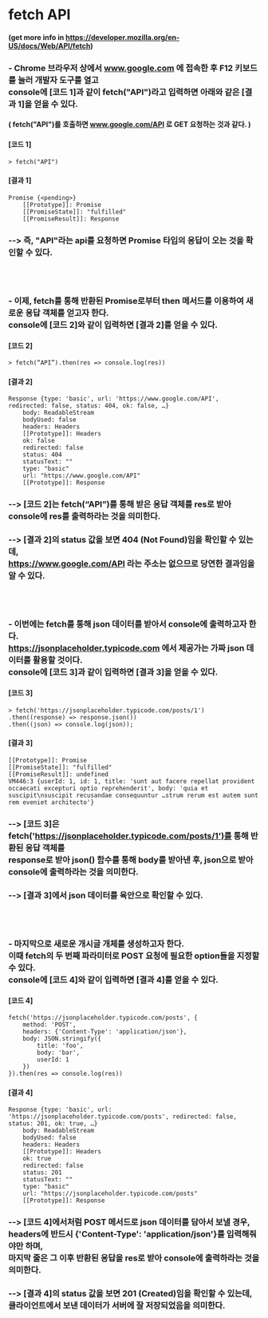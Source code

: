 # fetch API
#### (get more info in https://developer.mozilla.org/en-US/docs/Web/API/fetch)

### - Chrome 브라우저 상에서 www.google.com 에 접속한 후 F12 키보드를 눌러 개발자 도구를 열고<br> console에 [코드 1]과 같이 fetch("API")라고 입력하면 아래와 같은 [결과 1]을 얻을 수 있다.
####     ( fetch("API")를 호출하면 www.google.com/API 로 GET 요청하는 것과 같다. )<br>
#### [코드 1]
    > fetch("API")
#### [결과 1]
    Promise {<pending>}
        [[Prototype]]: Promise
        [[PromiseState]]: "fulfilled"
        [[PromiseResult]]: Response

### --> 즉, "API"라는 api를 요청하면 Promise 타입의 응답이 오는 것을 확인할 수 있다.
<br><br>
### - 이제, fetch를 통해 반환된 Promise로부터 then 메서드를 이용하여 새로운 응답 객체를 얻고자 한다. <br> console에 [코드 2]와 같이 입력하면 [결과 2]를 얻을 수 있다.

#### [코드 2]   
    > fetch(“API”).then(res => console.log(res))
#### [결과 2]
    Response {type: 'basic', url: 'https://www.google.com/API', redirected: false, status: 404, ok: false, …}
        body: ReadableStream
        bodyUsed: false
        headers: Headers
        [[Prototype]]: Headers
        ok: false
        redirected: false
        status: 404
        statusText: ""
        type: "basic"
        url: "https://www.google.com/API"
        [[Prototype]]: Response

### --> [코드 2]는 fetch(“API”)를 통해 받은 응답 객체를 res로 받아 console에 res를 출력하라는 것을 의미한다.
### --> [결과 2]의 status 값을 보면 404 (Not Found)임을 확인할 수 있는데, <br> https://www.google.com/API 라는 주소는 없으므로 당연한 결과임을 알 수 있다.
<br><br>

### - 이번에는 fetch를 통해 json 데이터를 받아서 console에 출력하고자 한다.<br> https://jsonplaceholder.typicode.com 에서 제공가는 가짜 json 데이터를 활용할 것이다. <br> console에 [코드 3]과 같이 입력하면 [결과 3]을 얻을 수 있다.
#### [코드 3]   
    > fetch('https://jsonplaceholder.typicode.com/posts/1')
    .then((response) => response.json())
    .then((json) => console.log(json)); 	
#### [결과 3]
    [[Prototype]]: Promise
    [[PromiseState]]: "fulfilled"
    [[PromiseResult]]: undefined
    VM446:3 {userId: 1, id: 1, title: 'sunt aut facere repellat provident occaecati excepturi optio reprehenderit', body: 'quia et suscipit\nsuscipit recusandae consequuntur …strum rerum est autem sunt rem eveniet architecto'} 
### --> [코드 3]은 fetch('https://jsonplaceholder.typicode.com/posts/1')를 통해 반환된 응답 객체를 <br> response로 받아 json() 함수를 통해 body를 받아낸 후, json으로 받아 console에 출력하라는 것을 의미한다.
### --> [결과 3]에서 json 데이터를 육안으로 확인할 수 있다.
<br><br>

### - 마지막으로 새로운 개시글 개체를 생성하고자 한다. <br> 이때 fetch의 두 번째 파라미터로 POST 요청에 필요한 option들을 지정할 수 있다. <br> console에 [코드 4]와 같이 입력하면 [결과 4]를 얻을 수 있다.
#### [코드 4]
    fetch('https://jsonplaceholder.typicode.com/posts', {
        method: 'POST',
        headers: {'Content-Type': 'application/json'},
        body: JSON.stringify({
            title: 'foo',
            body: 'bar',
            userId: 1
        })
    }).then(res => console.log(res))
#### [결과 4]
    Response {type: 'basic', url: 'https://jsonplaceholder.typicode.com/posts', redirected: false, status: 201, ok: true, …}
        body: ReadableStream
        bodyUsed: false
        headers: Headers
        [[Prototype]]: Headers
        ok: true
        redirected: false
        status: 201
        statusText: ""
        type: "basic"
        url: "https://jsonplaceholder.typicode.com/posts"
        [[Prototype]]: Response
### --> [코드 4]에서처럼 POST 메서드로 json 데이터를 담아서 보낼 경우, <br> headers에 반드시 {'Content-Type': 'application/json'}를 입력해줘야만 하며, <br> 마지막 줄은 그 이후 반환된 응답을 res로 받아 console에 출력하라는 것을 의미한다.
### --> [결과 4]의 status 값을 보면 201 (Created)임을 확인할 수 있는데, <br> 클라이언트에서 보낸 데이터가 서버에 잘 저장되었음을 의미한다.

